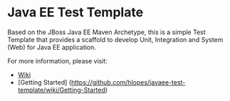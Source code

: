 # Java EE Test Template

Based on the JBoss Java EE Maven Archetype, this is a simple Test Template that provides a scaffold to develop Unit, Integration and System (Web) for Java EE application.

For more information, please visit:

* [Wiki](https://github.com/hlopes/javaee-test-template/wiki)
* [Getting Started] (https://github.com/hlopes/javaee-test-template/wiki/Getting-Started)
